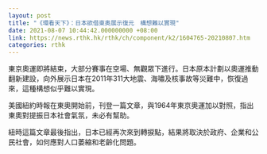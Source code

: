 ```yaml
---
layout: post
title: "《環看天下》：日本欲借東奧展示復元　構想難以實現"
date: 2021-08-07 10:44:42.000000000 +08:00
link: https://news.rthk.hk/rthk/ch/component/k2/1604765-20210807.htm
categories: rthk
---
```


東京奧運即將結束，大部分賽事在空場、無觀眾下進行。日本原本計劃以奧運推動翻新建設，向外展示日本在2011年311大地震、海嘯及核事故等災難中，恢復過來，這種構想似乎難以實現。

美國紐約時報在東奧開始前，刊登一篇文章，與1964年東京奧運加以對照，指出東奧對提振日本社會氣氛，未必有幫助。

紐時這篇文章最後指出，日本已經再次來到轉捩點，結果將取決於政府、企業和公民社會，如何應對人口萎縮和老齡化問題。
